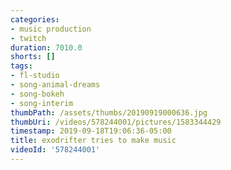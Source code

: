 ```yaml
---
categories:
- music production
- twitch
duration: 7010.0
shorts: []
tags:
- fl-studio
- song-animal-dreams
- song-bokeh
- song-interim
thumbPath: /assets/thumbs/20190919000636.jpg
thumbUri: /videos/578244001/pictures/1583344429
timestamp: 2019-09-18T19:06:36-05:00
title: exodrifter tries to make music
videoId: '578244001'
---
```

